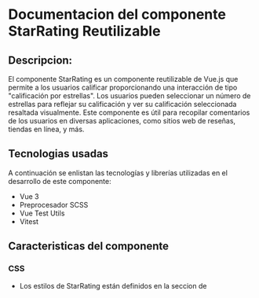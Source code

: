 # Documentacion del componente StarRating Reutilizable

## Descripcion:
El componente StarRating es un componente reutilizable de Vue.js que permite a los usuarios calificar proporcionando una interacción de tipo "calificación por estrellas". Los usuarios pueden seleccionar un número de estrellas para reflejar su calificación y ver su calificación seleccionada resaltada visualmente. Este componente es útil para recopilar comentarios de los usuarios en diversas aplicaciones, como sitios web de reseñas, tiendas en línea, y más.

## Tecnologias usadas
A continuación se enlistan las tecnologías y librerías utilizadas en el desarrollo de este componente:
* Vue 3
* Preprocesador SCSS
* Vue Test Utils
* Vitest
    	
## Caracteristicas del componente
### CSS
- Los estilos de StarRating están definidos en la seccion de <style> y usan la extencion .scss.
- Se pueden modificar las variables $star-color y $star-filled-color para cambiar el color de las estrellas sin seleccionar y el color que obtienen despues de seleccionarlas o al pasar el cursor encima.
- Los estilos están "scoped", lo que significa que solo se aplicarán a este componente y no afectarán a otros componentes de la aplicación donde se reutilice.

### Notas
Este componente:
- Encapsula el estado: El estado de la calificación y las estrellas en las que el usuario se desplaza se almacenan y se manejan internamente dentro del componente. Esto significa que este componente no emite eventos ni acepta props, lo que simplifica su uso.
- El componente muestra cinco estrellas por defecto. Cada estrella representa una calificación que los usuarios pueden seleccionar.
- Las estrellas se agrandan y cambian de color al desplazarse y al seleccionar una calificación.

## Uso del componente
Para utilizar este componente, primero se debe descargar el archivo *StarRating.vue* que se encuentra dentro de *src/components* y agregarlo al proyecto donde se reutilizara. 
Dentro del proyecto se debe de importar e incluir en los componentes de la instancia de Vue, para posteriormente usar la etiqueta del componente dentro de la plantilla (template) de Vue, como se muestra a continuacion:

```vue
<template>
  <StarRating />
</template>

<script>
import StarRating from './components/StarRating.vue'

export default {
  components: {
    StarRating
  }
}
</script>
```

## Demostracion
Al importar y utilizar el componente de StarRating, se visualiza de la siguiente manera:

**Visualización de las estrellas vacias**

**Visualizacion de las estrellas al pasar el mouse sobre ellas**

**Visualizacion de las estrellas al seleccionarlas**

## Pruebas
Las pruebas se han implementado utilizando vitest y vue-test-utils. A continuación se presentan las pruebas implementadas:
* renders properly: Verifica que el componente renderiza correctamente cinco estrellas que inicialmente no están llenas.
* fills stars on click: Asegura que al hacer clic en una estrella, todas las estrellas hasta esa estrella, inclusive, se llenan.
* fills stars on hover: Comprueba que al pasar el cursor sobre una estrella, todas las estrellas hasta esa estrella, inclusive, se llenan.

